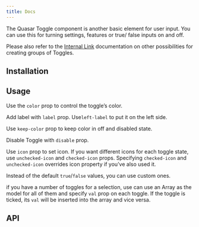 ```yaml
---
title: Docs
---
```

The Quasar Toggle component is another basic element for user input. You can use this for turning settings, features or true/ false inputs on and off.

Please also refer to the [Internal Link](/vue-components/option-group) documentation on other possibilities for creating groups of Toggles.

## Installation
<doc-installation components="QToggle" />

## Usage
Use the `color` prop to control the toggle’s color.
<doc-example title="Basic Usage" file="QToggle/Standard" />

Add label with `label` prop. Use`left-label` to put it on the left side.
<doc-example title="With Labels" file="QToggle/Labels" />

Use `keep-color` prop to keep color in off and disabled state.
<doc-example title="Keep color" file="QToggle/KeepColor" />

Disable Toggle with `disable` prop.
<doc-example title="Disabled state" file="QToggle/Disabled" />

Use `icon` prop to set icon. If you want different icons for each toggle state, use `unchecked-icon` and `checked-icon` props. Specifying `checked-icon` and `unchecked-icon` overrides icon property if you’ve also used it.
<doc-example title="Icons" file="QToggle/Icons" />

Instead of the default `true`/`false` values, you can use custom ones.
<doc-example title="Custom model values" file="QToggle/CustomValues" />

if you have a number of toggles for a selection, use can use an Array as the model for all of them and specify `val` prop on each toggle. If the toggle is ticked, its `val` will be inserted into the array and vice versa.
<doc-example title="Array model" file="QToggle/ArrayValue" />
<doc-example title="On Dark Background" file="QToggle/DarkBackground" dark />
<doc-example title="Usage with QOptionGroup" file="QToggle/OptionGroup" />
<doc-example title="In a List" file="QToggle/List" />

## API
<doc-api file="QToggle" />
